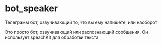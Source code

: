 # bot_speaker
Телеграмм бот, озвучивающий то, что вы ему напишете, или наоборот

Это просто бот, озвучивающий или распознающий сообщения. Он использует speachKit для обработки текста